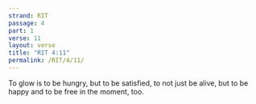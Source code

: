 ```yaml
---
strand: RIT
passage: 4
part: 1
verse: 11
layout: verse
title: "RIT 4:11"
permalink: /RIT/4/11/
---
```

To glow is to be hungry, but to be satisfied, to not just be alive, but to be happy and to be free in the moment, too.
